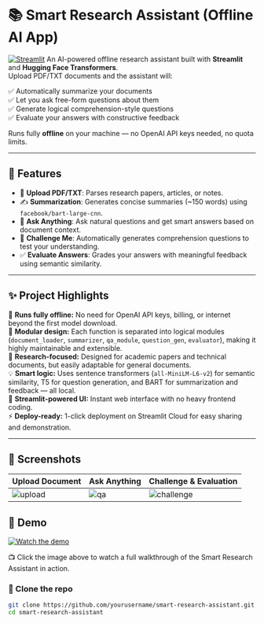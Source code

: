 # 📚 Smart Research Assistant (Offline AI App)

[![Streamlit](https://static.streamlit.io/badges/streamlit_badge_black_white.svg)](https://smart-research-assistant-anuragt092.streamlit.app)
An AI-powered offline research assistant built with **Streamlit** and **Hugging Face Transformers**.  
Upload PDF/TXT documents and the assistant will:

✅ Automatically summarize your documents  
✅ Let you ask free-form questions about them  
✅ Generate logical comprehension-style questions  
✅ Evaluate your answers with constructive feedback  

Runs fully **offline** on your machine — no OpenAI API keys needed, no quota limits.

---

## 🚀 Features

- 📄 **Upload PDF/TXT**: Parses research papers, articles, or notes.
- ✍️ **Summarization**: Generates concise summaries (~150 words) using `facebook/bart-large-cnn`.
- 🤔 **Ask Anything**: Ask natural questions and get smart answers based on document context.
- 🎯 **Challenge Me**: Automatically generates comprehension questions to test your understanding.
- ✅ **Evaluate Answers**: Grades your answers with meaningful feedback using semantic similarity.

---

## ✨ Project Highlights

🚀 **Runs fully offline:** No need for OpenAI API keys, billing, or internet beyond the first model download.  
🧩 **Modular design:** Each function is separated into logical modules (`document_loader`, `summarizer`, `qa_module`, `question_gen`, `evaluator`), making it highly maintainable and extensible.  
📝 **Research-focused:** Designed for academic papers and technical documents, but easily adaptable for general documents.  
💡 **Smart logic:** Uses sentence transformers (`all-MiniLM-L6-v2`) for semantic similarity, T5 for question generation, and BART for summarization and feedback — all local.  
🎯 **Streamlit-powered UI:** Instant web interface with no heavy frontend coding.  
⚡ **Deploy-ready:** 1-click deployment on Streamlit Cloud for easy sharing and demonstration.

---

## 📸 Screenshots

| Upload Document | Ask Anything | Challenge & Evaluation |
|-----------------|--------------|------------------------|
| ![upload](images/upload.png) | ![qa](images/qa.png) | ![challenge](images/challenge.png) |


## 🎥 Demo

[![Watch the demo](https://img.youtube.com/vi/YOUR_VIDEO_ID/0.jpg)](https://youtu.be/YOUR_VIDEO_ID)

📺 Click the image above to watch a full walkthrough of the Smart Research Assistant in action.

### 📌 Clone the repo
```bash
git clone https://github.com/yourusername/smart-research-assistant.git
cd smart-research-assistant
